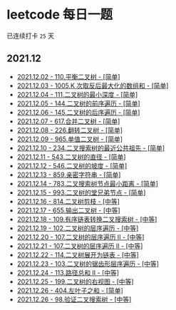 # leetcode 每日一题

已连续打卡 `25` 天

## 2021.12

-   [2021.12.02 - 110.平衡二叉树 - [简单]](./src/110/index.ts)
-   [2021.12.03 - 1005.K 次取反后最大化的数组和 - [简单]](./src/1005/index.ts)
-   [2021.12.04 - 111.二叉树的最小深度 - [简单]](./src/111/index.ts)
-   [2021.12.05 - 144.二叉树的前序遍历 - [简单]](./src/144/index.ts)
-   [2021.12.06 - 145.二叉树的后序遍历 - [简单]](./src/145/index.ts)
-   [2021.12.07 - 617.合并二叉树 - [简单]](./src/617/index.ts)
-   [2021.12.08 - 226.翻转二叉树 - [简单]](./src/226/index.ts)
-   [2021.12.09 - 965.单值二叉树 - [简单]](./src/965/index.ts)
-   [2021.12.10 - 234.二叉搜索树的最近公共祖先 - [简单]](./src/235/index.ts)
-   [2021.12.11 - 543.二叉树的直径 - [简单]](./src/543/index.ts)
-   [2021.12.12 - 546.二叉树的坡度 - [简单]](./src/546/index.ts)
-   [2021.12.13 - 859.亲密字符串 - [简单]](./src/859/index.ts)
-   [2021.12.14 - 783.二叉搜索树节点最小距离 - [简单]](./src/783/index.ts)
-   [2021.12.15 - 993.二叉树的堂兄弟节点 - [简单]](./src/993/index.ts)
-   [2021.12.16 - 814.二叉树剪枝 - [中等]](./src/814/index.ts)
-   [2021.12.17 - 655.输出二叉树 - [中等]](./src/655/index.ts)
-   [2021.12.18 - 109.有序链表转换二叉搜索树 - [中等]](./src/109/index.ts)
-   [2021.12.19 - 102.二叉树的层序遍历 - [中等]](./src/102/index.ts)
-   [2021.12.20 - 107.二叉树的层序遍历 II - [中等]](./src/107/index.ts)
-   [2021.12.21 - 107.二叉树的层序遍历 II - [中等]](./src/107/index.ts)
-   [2021.12.22 - 114.二叉树展开为链表 - [中等]](./src/114/index.ts)
-   [2021.12.23 - 103.二叉树的锯齿形层序遍历 - [中等]](./src/103/index.ts)
-   [2021.12.24 - 113.路径总和 II - [中等]](./src/113/index.ts)
-   [2021.12.25 - 199.二叉树的右视图 - [中等]](./src/199/index.ts)
-   [2021.12.26 - 404.左叶子之和 - [简单]](./src/404/index.ts)
-   [2021.12.26 - 98.验证二叉搜索树 - [中等]](./src/98/index.ts)
